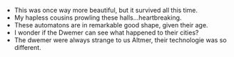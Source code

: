 - This was once way more beautiful, but it survived all this time.
- My hapless cousins prowling these halls...heartbreaking.
- These automatons are in remarkable good shape, given their age.
- I wonder if the Dwemer can see what happened to their cities?
- The dwemer were always strange to us Altmer, their technologie was so different.
